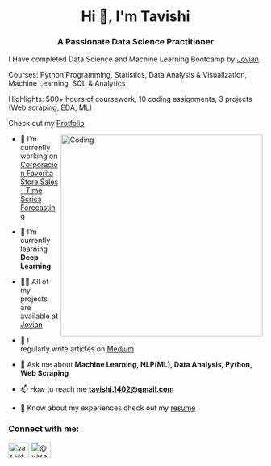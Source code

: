 <h1 align="center">Hi 👋, I'm Tavishi </h1>
<h3 align="center">A Passionate Data Science Practitioner</h3>

<p>I Have completed Data Science and Machine Learning Bootcamp by <a href="https://jovian.ai/vasanthsai26">Jovian</a></p>
<p>
Courses: Python Programming, Statistics, Data Analysis & Visualization, Machine Learning, SQL & Analytics
</p>
<p>Highlights: 500+ hours of coursework, 10 coding assignments, 3 projects (Web scraping, EDA, ML)
</p> 


<p>Check out my <a href="https://vasanthsai26.github.io/">Protfolio</a></p>



  





<img align="right" alt="Coding" width="400" src="https://i.pinimg.com/originals/54/e3/7d/54e37d8074ebcde1d96c77d7b2a7f310.gif">


- 🔭 I’m currently working on [Corporación Favorita Store Sales - Time Series Forecasting](https://github.com/vasanthsai26/dog_breed_classifiaction)

- 🌱 I’m currently learning **Deep Learning**

- 👨‍💻 All of my projects are available at [Jovian](http://jovian.ai/tavishi-1402)

- 📝 I regularly write articles on [Medium](http://medium.com/@tavishi)

- 💬 Ask me about **Machine Learning, NLP(ML), Data Analysis, Python, Web Scraping**

- 📫 How to reach me **tavishi.1402@gmail.com**

- 📄 Know about my experiences check out my [resume](https://docs.google.com/document/d/1S7UsBmlYK-rPu83VKO4Yay0yi4Xy9480WeDhshx69dw/edit#)


<h3 align="left">Connect with me:</h3>
<p align="left">
<a href="https://www.linkedin.com/in/tavishi1402" target="blank"><img align="center" src="https://raw.githubusercontent.com/rahuldkjain/github-profile-readme-generator/master/src/images/icons/Social/linked-in-alt.svg" alt="vasanthsai" height="30" width="40" /></a>
<a href="http://medium.com/@tavishi" target="blank"><img align="center" src="https://raw.githubusercontent.com/rahuldkjain/github-profile-readme-generator/master/src/images/icons/Social/medium.svg" alt="@vasanthsai" height="30" width="40" /></a>
</p>

